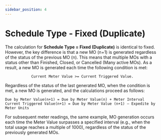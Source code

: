 ```yaml
---
sidebar_position: 4
---
```


# Schedule Type - Fixed (Duplicate)

The calculation for **Schedule Type = Fixed (Duplicate)** is identical to fixed. However, the key difference is that a new MO (n+1) is generated regardless of the status of the previous MO (n). This means that multiple MOs with a status other than Finished, Closed, or Cancelled (Many active MOs). As a result, a new MO is generated each time the following condition is met:

```text
            Current Meter Value >= Current Triggered Value.
```

Regardless of the status of the last generated MO, when the condition is met, a new MO is generated, and the calculations proceed as follows:

```text
Due by Meter Value(n+1) = Due by Meter Value(n) + Meter Interval
Current Triggered Value(n+1) = Due by Meter Value (n+1) – Expedite by Meter Units
```

For subsequent meter readings, the same example, MO generation occurs each time the Meter Value surpasses a specified interval (e.g., when the total usage reaches a multiple of 1000), regardless of the status of the previously generated MOs.
